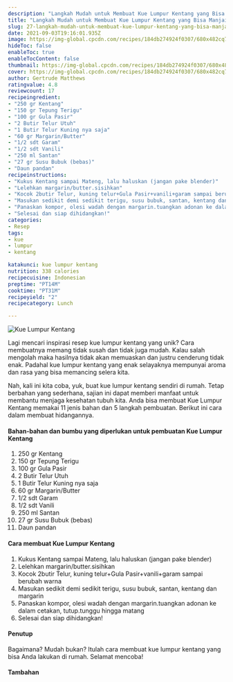 ```yaml
---
description: "Langkah Mudah untuk Membuat Kue Lumpur Kentang yang Bisa Manjain Lidah"
title: "Langkah Mudah untuk Membuat Kue Lumpur Kentang yang Bisa Manjain Lidah"
slug: 27-langkah-mudah-untuk-membuat-kue-lumpur-kentang-yang-bisa-manjain-lidah
date: 2021-09-03T19:16:01.935Z
image: https://img-global.cpcdn.com/recipes/184db274924f0307/680x482cq70/kue-lumpur-kentang-foto-resep-utama.jpg
hideToc: false
enableToc: true
enableTocContent: false
thumbnail: https://img-global.cpcdn.com/recipes/184db274924f0307/680x482cq70/kue-lumpur-kentang-foto-resep-utama.jpg
cover: https://img-global.cpcdn.com/recipes/184db274924f0307/680x482cq70/kue-lumpur-kentang-foto-resep-utama.jpg
author: Gertrude Matthews
ratingvalue: 4.8
reviewcount: 17
recipeingredient:
- "250 gr Kentang"
- "150 gr Tepung Terigu"
- "100 gr Gula Pasir"
- "2 Butir Telur Utuh"
- "1 Butir Telur Kuning nya saja"
- "60 gr Margarin/Butter"
- "1/2 sdt Garam"
- "1/2 sdt Vanili"
- "250 ml Santan"
- "27 gr Susu Bubuk (bebas)"
- "Daun pandan"
recipeinstructions:
- "Kukus Kentang sampai Mateng, lalu haluskan (jangan pake blender)"
- "Lelehkan margarin/butter.sisihkan"
- "Kocok 2butir Telur, kuning telur+Gula Pasir+vanili+garam sampai berubah warna"
- "Masukan sedikit demi sedikit terigu, susu bubuk, santan, kentang dan margarin"
- "Panaskan kompor, olesi wadah dengan margarin.tuangkan adonan ke dalam cetakan, tutup.tunggu hingga matang"
- "Selesai dan siap dihidangkan!"
categories:
- Resep
tags:
- kue
- lumpur
- kentang

katakunci: kue lumpur kentang 
nutrition: 338 calories
recipecuisine: Indonesian
preptime: "PT14M"
cooktime: "PT31M"
recipeyield: "2"
recipecategory: Lunch

---
```



![Kue Lumpur Kentang](https://img-global.cpcdn.com/recipes/184db274924f0307/680x482cq70/kue-lumpur-kentang-foto-resep-utama.jpg)

Lagi mencari inspirasi resep kue lumpur kentang yang unik? Cara membuatnya memang tidak susah dan tidak juga mudah. Kalau salah mengolah maka hasilnya tidak akan memuaskan dan justru cenderung tidak enak. Padahal kue lumpur kentang yang enak selayaknya mempunyai aroma dan rasa yang bisa memancing selera kita.




Nah, kali ini kita coba, yuk, buat kue lumpur kentang sendiri di rumah. Tetap berbahan yang sederhana, sajian ini dapat memberi manfaat untuk membantu menjaga kesehatan tubuh kita. Anda bisa membuat Kue Lumpur Kentang memakai 11 jenis bahan dan 5 langkah pembuatan. Berikut ini cara dalam membuat hidangannya.

<!--inarticleads1-->

#### Bahan-bahan dan bumbu yang diperlukan untuk pembuatan Kue Lumpur Kentang

1. 250 gr Kentang
1. 150 gr Tepung Terigu
1. 100 gr Gula Pasir
1. 2 Butir Telur Utuh
1. 1 Butir Telur Kuning nya saja
1. 60 gr Margarin/Butter
1. 1/2 sdt Garam
1. 1/2 sdt Vanili
1. 250 ml Santan
1. 27 gr Susu Bubuk (bebas)
1. Daun pandan

<!--inarticleads2-->

#### Cara membuat Kue Lumpur Kentang

1. Kukus Kentang sampai Mateng, lalu haluskan (jangan pake blender)
1. Lelehkan margarin/butter.sisihkan
1. Kocok 2butir Telur, kuning telur+Gula Pasir+vanili+garam sampai berubah warna
1. Masukan sedikit demi sedikit terigu, susu bubuk, santan, kentang dan margarin
1. Panaskan kompor, olesi wadah dengan margarin.tuangkan adonan ke dalam cetakan, tutup.tunggu hingga matang
1. Selesai dan siap dihidangkan!

#### Penutup

Bagaimana? Mudah bukan? Itulah cara membuat kue lumpur kentang yang bisa Anda lakukan di rumah. Selamat mencoba!

#### Tambahan



